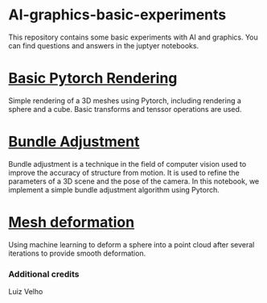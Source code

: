# AI-graphics-basic-experiments

This repository contains some basic experiments with AI and graphics. You can find questions and answers in the juptyer notebooks.

<!-- basic pytorch rendering, linked to the file -->
# [Basic Pytorch Rendering](basic_pytorch_rendering.ipynb)

Simple rendering of a 3D meshes using Pytorch, including rendering a sphere and a cube. Basic transforms and tenssor operations are used.

# [Bundle Adjustment](bundle_adjustment.ipynb)

Bundle adjustment is a technique in the field of computer vision used to improve the accuracy of structure from motion. It is used to refine the parameters of a 3D scene and the pose of the camera. In this notebook, we implement a simple bundle adjustment algorithm using Pytorch.

# [Mesh deformation](mesh_deformation_using_machine_learning.ipynb)

Using machine learning to deform a sphere into a point cloud after several iterations to provide smooth deformation.

### Additional credits

Luiz Velho